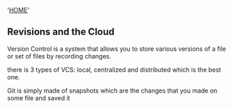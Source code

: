 '[HOME](../README.md)'<br/>
## Revisions and the Cloud 

Version Control is a system that allows you to store various versions of a file or set of files by recording changes.

there is 3 types of VCS: local, centralized and distributed which is the best one.

Git is simply made of snapshots which are the changes that you made on some file and saved it